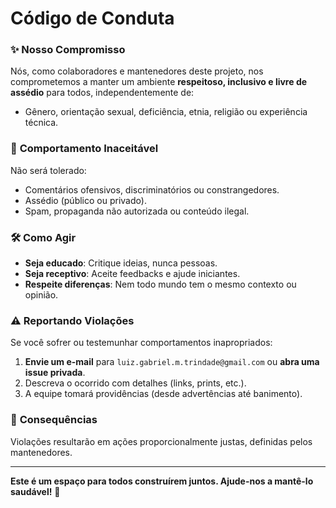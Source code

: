 # Código de Conduta  

### ✨ **Nosso Compromisso**  
Nós, como colaboradores e mantenedores deste projeto, nos comprometemos a manter um ambiente **respeitoso, inclusivo e livre de assédio** para todos, independentemente de:  
- Gênero, orientação sexual, deficiência, etnia, religião ou experiência técnica.  

### 🚫 **Comportamento Inaceitável**  
Não será tolerado:  
- Comentários ofensivos, discriminatórios ou constrangedores.  
- Assédio (público ou privado).  
- Spam, propaganda não autorizada ou conteúdo ilegal.  

### 🛠 **Como Agir**  
- **Seja educado**: Critique ideias, nunca pessoas.  
- **Seja receptivo**: Aceite feedbacks e ajude iniciantes.  
- **Respeite diferenças**: Nem todo mundo tem o mesmo contexto ou opinião.  

### ⚠️ **Reportando Violações**  
Se você sofrer ou testemunhar comportamentos inapropriados:  
1. **Envie um e-mail** para `luiz.gabriel.m.trindade@gmail.com` ou **abra uma issue privada**.  
2. Descreva o ocorrido com detalhes (links, prints, etc.).  
3. A equipe tomará providências (desde advertências até banimento).  

### 📜 **Consequências**  
Violações resultarão em ações proporcionalmente justas, definidas pelos mantenedores.  

---

**Este é um espaço para todos construírem juntos. Ajude-nos a mantê-lo saudável!** 💙  